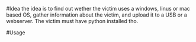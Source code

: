 #Idea
the idea is to find out wether the victim uses a windows, linus or mac based OS, gather information about the victim, and upload it to a USB or a webserver. The victim must have python installed tho.

#Usage

